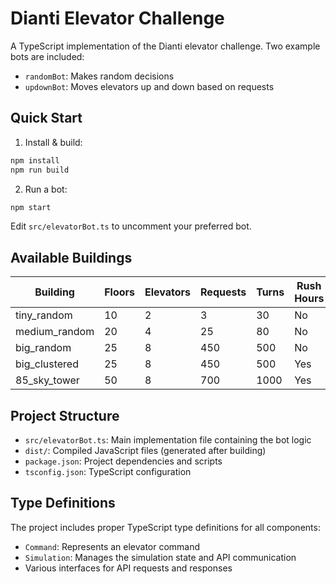 # Dianti Elevator Challenge

A TypeScript implementation of the Dianti elevator challenge. Two example bots are included:
- `randomBot`: Makes random decisions
- `updownBot`: Moves elevators up and down based on requests

## Quick Start

1. Install & build:
```bash
npm install
npm run build
```

2. Run a bot:
```bash
npm start
```

Edit `src/elevatorBot.ts` to uncomment your preferred bot.

## Available Buildings

| Building | Floors | Elevators | Requests | Turns | Rush Hours |
|----------|---------|-----------|-----------|--------|------------|
| tiny_random | 10 | 2 | 3 | 30 | No |
| medium_random | 20 | 4 | 25 | 80 | No |
| big_random | 25 | 8 | 450 | 500 | No |
| big_clustered | 25 | 8 | 450 | 500 | Yes |
| 85_sky_tower | 50 | 8 | 700 | 1000 | Yes |

## Project Structure

- `src/elevatorBot.ts`: Main implementation file containing the bot logic
- `dist/`: Compiled JavaScript files (generated after building)
- `package.json`: Project dependencies and scripts
- `tsconfig.json`: TypeScript configuration

## Type Definitions

The project includes proper TypeScript type definitions for all components:
- `Command`: Represents an elevator command
- `Simulation`: Manages the simulation state and API communication
- Various interfaces for API requests and responses 